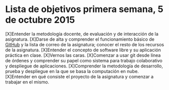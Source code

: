 Lista de objetivos primera semana, 5 de octubre 2015
====================================================


[X]Entender la metodología docente, de evaluación y de interacción de la asignatura.
[X]Darse de alta y comprender el funcionamiento básico de [GitHub](https://github.com/) y la lista de correo de la asignatura; conocer el resto de los recursos de la asignatura.
[X]Entender el concepto de software libre y su aplicación práctica en clase.
[X]Vernos las caras.
[X]Comenzar a usar git desde línea de órdenes y comprender su papel como sistema para trabajo colaborativo y despliegue de aplicaciones.
[X]Comprender la metodología de desarrollo, prueba y despliegue en la que se basa la computación en nube.
[X]Entender en qué consiste el proyecto de la asignatura y comenzar a trabajar en el mismo.
